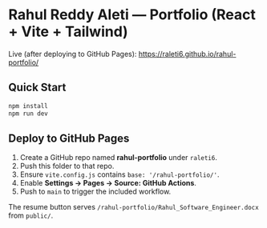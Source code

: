 # Rahul Reddy Aleti — Portfolio (React + Vite + Tailwind)

Live (after deploying to GitHub Pages): https://raleti6.github.io/rahul-portfolio/

## Quick Start
```bash
npm install
npm run dev
```

## Deploy to GitHub Pages
1. Create a GitHub repo named **rahul-portfolio** under `raleti6`.
2. Push this folder to that repo.
3. Ensure `vite.config.js` contains `base: '/rahul-portfolio/'`.
4. Enable **Settings → Pages → Source: GitHub Actions**.
5. Push to `main` to trigger the included workflow.

The resume button serves `/rahul-portfolio/Rahul_Software_Engineer.docx` from `public/`.
